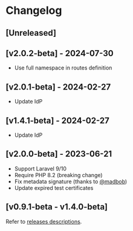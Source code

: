 # Changelog

## [Unreleased]

## [v2.0.2-beta] - 2024-07-30

- Use full namespace in routes definition

## [v2.0.1-beta] - 2024-02-27

- Update IdP

## [v1.4.1-beta] - 2024-02-27

- Update IdP

## [v2.0.0-beta] - 2023-06-21

- Support Laravel 9/10
- Require PHP 8.2 (breaking change)
- Fix metadata signature (thanks to [@madbob](https://github.com/madbob))
- Update expired test certificates

## [v0.9.1-beta - v1.4.0-beta]

Refer to [releases descriptions](https://github.com/italia/spid-laravel/releases).
